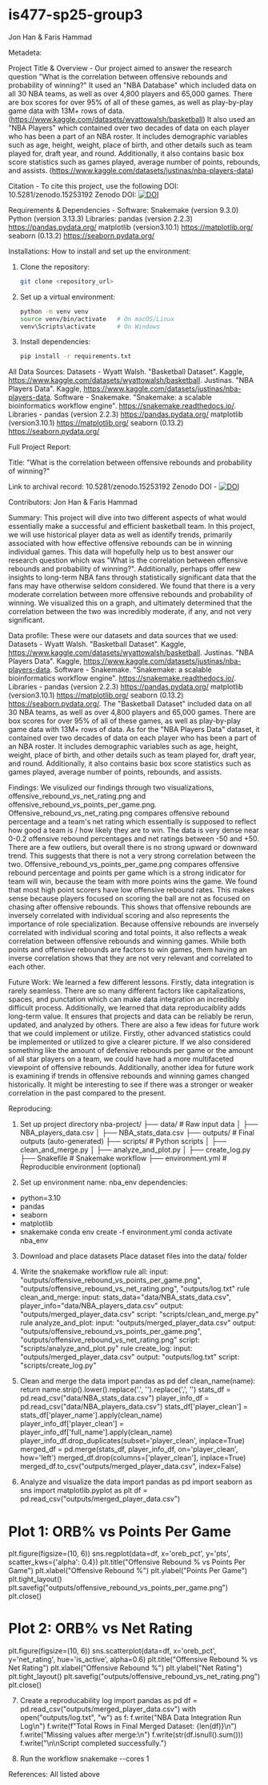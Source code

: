# is477-sp25-group3
Jon Han &amp; Faris Hammad

Metadeta:

Project Title & Overview - 
Our project aimed to answer the research question "What is the correlation between offensive rebounds and probability of winning?"
It used an "NBA Database" which included data on all 30 NBA teams, as well as over 4,800 players and 65,000 games. There are box scores for over 95% of all of these games, as well as play-by-play game data with 13M+ rows of data. (https://www.kaggle.com/datasets/wyattowalsh/basketball) It also used an "NBA Players" which contained over two decades of data on each player who has been a part of an NBA roster. It includes demographic variables such as age, height, weight, place of birth, and other details such as team played for, draft year, and round. Additionally, it also contains basic box score statistics such as games played, average number of points, rebounds, and assists. (https://www.kaggle.com/datasets/justinas/nba-players-data)

Citation - 
To cite this project, use the following DOI: 
10.5281/zenodo.15253192
Zenodo DOI: [![DOI](https://zenodo.org/badge/946780081.svg)](https://doi.org/10.5281/zenodo.15253191)

Requirements & Dependencies - 
Software:
Snakemake (version 9.3.0)
Python (version 3.13.3)
Libraries:
pandas (version 2.2.3) https://pandas.pydata.org/
matplotlib (version3.10.1) https://matplotlib.org/
seaborn (0.13.2) https://seaborn.pydata.org/

Installations:
How to install and set up the environment:
1. Clone the repository:
    ```bash
    git clone <repository_url>
    ```
2. Set up a virtual environment:
    ```bash
    python -m venv venv
    source venv/bin/activate   # On macOS/Linux
    venv\Scripts\activate      # On Windows
    ```
3. Install dependencies:
    ```bash
    pip install -r requirements.txt
    ```

All Data Sources:
Datasets - 
Wyatt Walsh. "Basketball Dataset". Kaggle, https://www.kaggle.com/datasets/wyattowalsh/basketball.
Justinas. "NBA Players Data". Kaggle, https://www.kaggle.com/datasets/justinas/nba-players-data.
Software - 
Snakemake. "Snakemake: a scalable bioinformatics workflow engine". https://snakemake.readthedocs.io/.
Libraries - 
pandas (version 2.2.3) https://pandas.pydata.org/
matplotlib (version3.10.1) https://matplotlib.org/
seaborn (0.13.2) https://seaborn.pydata.org/

Full Project Report:

Title: "What is the correlation between offensive rebounds and probability of winning?"

Link to archival record: 10.5281/zenodo.15253192
Zenodo DOI - [![DOI](https://zenodo.org/badge/946780081.svg)](https://doi.org/10.5281/zenodo.15253191)

Contributors: Jon Han & Faris Hammad

Summary: This project will dive into two different aspects of what would essentially make a successful and efficient basketball team. In this project, we will use historical player data as well as identify trends, primarily associated with how effective offensive rebounds can be in winning individual games. This data will hopefully help us to best answer our research question which was "What is the correlation between offensive rebounds and probability of winning?". Additionally, perhaps offer new insights to long-term NBA fans through statistically significant data that the fans may have otherwise seldom considered. We found that there is a very moderate correlation between more offensive rebounds and probability of winning. We visualized this on a graph, and ultimately determined that the correlation between the two was incredibly moderate, if any, and not very significant. 

Data profile: These were our datasets and data sources that we used: Datasets - 
Wyatt Walsh. "Basketball Dataset". Kaggle, https://www.kaggle.com/datasets/wyattowalsh/basketball.
Justinas. "NBA Players Data". Kaggle, https://www.kaggle.com/datasets/justinas/nba-players-data.
Software - 
Snakemake. "Snakemake: a scalable bioinformatics workflow engine". https://snakemake.readthedocs.io/.
Libraries - 
pandas (version 2.2.3) https://pandas.pydata.org/
matplotlib (version3.10.1) https://matplotlib.org/
seaborn (0.13.2) https://seaborn.pydata.org/. The "Basketball Dataset" included data on all 30 NBA teams, as well as over 4,800 players and 65,000 games. There are box scores for over 95% of all of these games, as well as play-by-play game data with 13M+ rows of data. As for the "NBA Players Data" dataset, it contained over two decades of data on each player who has been a part of an NBA roster. It includes demographic variables such as age, height, weight, place of birth, and other details such as team played for, draft year, and round. Additionally, it also contains basic box score statistics such as games played, average number of points, rebounds, and assists. 

Findings: We visulized our findings through two visualizations, offensive_rebound_vs_net_rating.png and offensive_rebound_vs_points_per_game.png. Offensive_rebound_vs_net_rating.png compares offensive rebound percentage and a team's net rating which essentially is supposed to reflect how good a team is / how likely they are to win. The data is very dense near 0-0.2 offensive rebound percentages and net ratings between -50 and +50. There are a few outliers, but overall there is no strong upward or downward trend. This suggests that there is not a very strong correlation between the two. Offensive_rebound_vs_points_per_game.png compares offensive rebound percentage and points per game which is a strong indicator for team will win, because the team with more points wins the game. We found that most high point scorers have low offensive rebound rates. This makes sense because players focused on scoring the ball are not as focused on chasing after offensive rebounds. This shows that offensive rebounds are inversely correlated with individual scoring and also represents the importance of role specialization. Because offensive rebounds are inversely correlated with individual scoring and total points, it also reflects a weak correlation between offensive rebounds and winning games. While both points and offensive rebounds are factors to win games, them having an inverse correlation shows that they are not very relevant and correlated to each other. 

Future Work: We learned a few different lessons. Firstly, data integration is rarely seamless. There are so many different factors like capitalizations, spaces, and punctation which can make data integration an incredibly difficult process. Additionally, we learned that data reproducaiblity adds long-term value. It ensures that projects and data can be reliably be rerun, updated, and analyzed by others. There are also a few ideas for future work that we could implement or utilize. Firstly, other advanced statistics could be implemented or utilized to give a clearer picture. If we also considered something like the amount of defensive rebounds per game or the amount of all star players on a team, we could have had a more multifaceted viewpoint of offensive rebounds. Additionally, another idea for future work is examining if trends in offensive rebounds and winning games changed historically. It might be interesting to see if there was a stronger or weaker correlation in the past compared to the present. 

Reproducing:
1. Set up project directory
nba-project/
├── data/                         # Raw input data
│   ├── NBA_players_data.csv
│   ├── NBA_stats_data.csv
├── outputs/                      # Final outputs (auto-generated)
├── scripts/                      # Python scripts
│   ├── clean_and_merge.py
│   ├── analyze_and_plot.py
│   ├── create_log.py
├── Snakefile                     # Snakemake workflow
├── environment.yml               # Reproducible environment (optional)

2. Set up environment
name: nba_env
dependencies:
  - python=3.10
  - pandas
  - seaborn
  - matplotlib
  - snakemake
conda env create -f environment.yml
conda activate nba_env

3. Download and place datasets
Place dataset files into the data/ folder

4. Write the snakemake workflow
rule all:
    input:
        "outputs/offensive_rebound_vs_points_per_game.png",
        "outputs/offensive_rebound_vs_net_rating.png",
        "outputs/log.txt"
rule clean_and_merge:
    input:
        stats_data="data/NBA_stats_data.csv",
        player_info="data/NBA_players_data.csv"
    output:
        "outputs/merged_player_data.csv"
    script:
        "scripts/clean_and_merge.py"
rule analyze_and_plot:
    input:
        "outputs/merged_player_data.csv"
    output:
        "outputs/offensive_rebound_vs_points_per_game.png",
        "outputs/offensive_rebound_vs_net_rating.png"
    script:
        "scripts/analyze_and_plot.py"
rule create_log:
    input:
        "outputs/merged_player_data.csv"
    output:
        "outputs/log.txt"
    script:
        "scripts/create_log.py"

5. Clean and merge the data
import pandas as pd
def clean_name(name):
    return name.strip().lower().replace('.', '').replace(',', '')
stats_df = pd.read_csv("data/NBA_stats_data.csv")
player_info_df = pd.read_csv("data/NBA_players_data.csv")
stats_df['player_clean'] = stats_df['player_name'].apply(clean_name)
player_info_df['player_clean'] = player_info_df['full_name'].apply(clean_name)
player_info_df.drop_duplicates(subset='player_clean', inplace=True)
merged_df = pd.merge(stats_df, player_info_df, on='player_clean', how='left')
merged_df.drop(columns=['player_clean'], inplace=True)
merged_df.to_csv("outputs/merged_player_data.csv", index=False)

6. Analyze and visualize the data
import pandas as pd
import seaborn as sns
import matplotlib.pyplot as plt
df = pd.read_csv("outputs/merged_player_data.csv")
# Plot 1: ORB% vs Points Per Game
plt.figure(figsize=(10, 6))
sns.regplot(data=df, x='oreb_pct', y='pts', scatter_kws={'alpha': 0.4})
plt.title("Offensive Rebound % vs Points Per Game")
plt.xlabel("Offensive Rebound %")
plt.ylabel("Points Per Game")
plt.tight_layout()
plt.savefig("outputs/offensive_rebound_vs_points_per_game.png")
plt.close()
# Plot 2: ORB% vs Net Rating
plt.figure(figsize=(10, 6))
sns.scatterplot(data=df, x='oreb_pct', y='net_rating', hue='is_active', alpha=0.6)
plt.title("Offensive Rebound % vs Net Rating")
plt.xlabel("Offensive Rebound %")
plt.ylabel("Net Rating")
plt.tight_layout()
plt.savefig("outputs/offensive_rebound_vs_net_rating.png")
plt.close()

7. Create a reproducability log
import pandas as pd
df = pd.read_csv("outputs/merged_player_data.csv")
with open("outputs/log.txt", "w") as f:
    f.write("NBA Data Integration Run Log\n")
    f.write(f"Total Rows in Final Merged Dataset: {len(df)}\n")
    f.write("Missing values after merge:\n")
    f.write(str(df.isnull().sum()))
    f.write("\n\nScript completed successfully.")

8. Run the workflow
snakemake --cores 1

References: All listed above 
